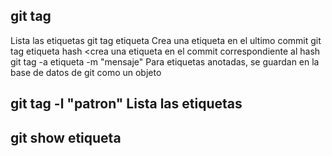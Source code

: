 ## git tag
Lista las etiquetas
git tag etiqueta  Crea una etiqueta en el ultimo commit
git tag etiqueta hash <crea una etiqueta en el commit correspondiente al hash
git tag -a etiqueta -m "mensaje" Para etiquetas anotadas, se guardan en la base de datos de git como un objeto

## git tag -l "patron" Lista las etiquetas 

## git show etiqueta